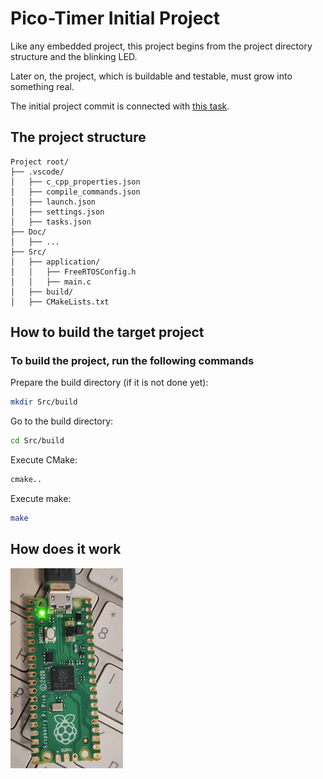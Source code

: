 # Pico-Timer Initial Project

Like any embedded project, this project begins from the project directory structure and the blinking LED.

Later on, the project, which is buildable and testable, must grow into something real.

The initial project commit is connected with [this task](https://github.com/K-S-K/Pico-Timer/issues/1).

## The project structure

```text
Project root/
├── .vscode/
│   ├── c_cpp_properties.json
│   ├── compile_commands.json
│   ├── launch.json
│   ├── settings.json
│   ├── tasks.json
├── Doc/
│   ├── ...
├── Src/
│   ├── application/
│   │   ├── FreeRTOSConfig.h
│   │   ├── main.c
│   ├── build/
│   ├── CMakeLists.txt
```

## How to build the target project

### To build the project, run the following commands

Prepare the build directory (if it is not done yet):

```bash
mkdir Src/build
```

Go to the build directory:

```bash
cd Src/build
```

Execute CMake:

```bash
cmake..
```

Execute make:

```bash
make
```

## How does it work

![Blinking Led Pico Image](../Img/PT-001-01-pico-blink.gif)
